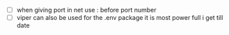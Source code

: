 - [ ] when giving port in net use :  before port number 
- [ ] viper can also be used for the .env package it is most power full i get till date
